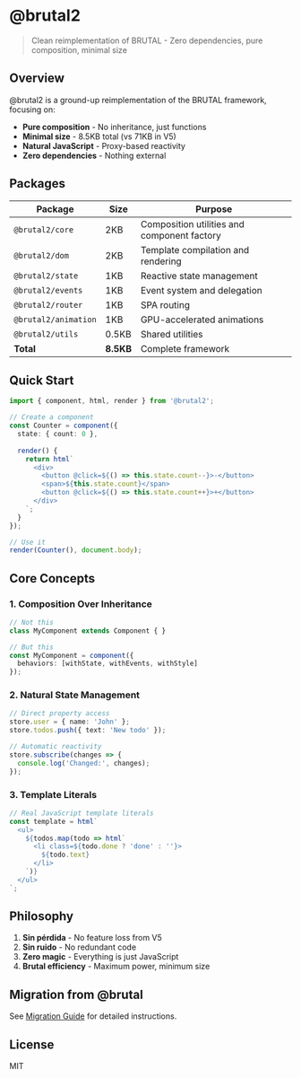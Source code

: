 # @brutal2

> Clean reimplementation of BRUTAL - Zero dependencies, pure composition, minimal size

## Overview

@brutal2 is a ground-up reimplementation of the BRUTAL framework, focusing on:
- **Pure composition** - No inheritance, just functions
- **Minimal size** - 8.5KB total (vs 71KB in V5)
- **Natural JavaScript** - Proxy-based reactivity
- **Zero dependencies** - Nothing external

## Packages

| Package | Size | Purpose |
|---------|------|---------|
| `@brutal2/core` | 2KB | Composition utilities and component factory |
| `@brutal2/dom` | 2KB | Template compilation and rendering |
| `@brutal2/state` | 1KB | Reactive state management |
| `@brutal2/events` | 1KB | Event system and delegation |
| `@brutal2/router` | 1KB | SPA routing |
| `@brutal2/animation` | 1KB | GPU-accelerated animations |
| `@brutal2/utils` | 0.5KB | Shared utilities |
| **Total** | **8.5KB** | Complete framework |

## Quick Start

```typescript
import { component, html, render } from '@brutal2';

// Create a component
const Counter = component({
  state: { count: 0 },
  
  render() {
    return html`
      <div>
        <button @click=${() => this.state.count--}>-</button>
        <span>${this.state.count}</span>
        <button @click=${() => this.state.count++}>+</button>
      </div>
    `;
  }
});

// Use it
render(Counter(), document.body);
```

## Core Concepts

### 1. Composition Over Inheritance

```typescript
// Not this
class MyComponent extends Component { }

// But this
const MyComponent = component({
  behaviors: [withState, withEvents, withStyle]
});
```

### 2. Natural State Management

```typescript
// Direct property access
store.user = { name: 'John' };
store.todos.push({ text: 'New todo' });

// Automatic reactivity
store.subscribe(changes => {
  console.log('Changed:', changes);
});
```

### 3. Template Literals

```typescript
// Real JavaScript template literals
const template = html`
  <ul>
    ${todos.map(todo => html`
      <li class=${todo.done ? 'done' : ''}>
        ${todo.text}
      </li>
    `)}
  </ul>
`;
```

## Philosophy

1. **Sin pérdida** - No feature loss from V5
2. **Sin ruido** - No redundant code
3. **Zero magic** - Everything is just JavaScript
4. **Brutal efficiency** - Maximum power, minimum size

## Migration from @brutal

See [Migration Guide](./MIGRATION.md) for detailed instructions.

## License

MIT